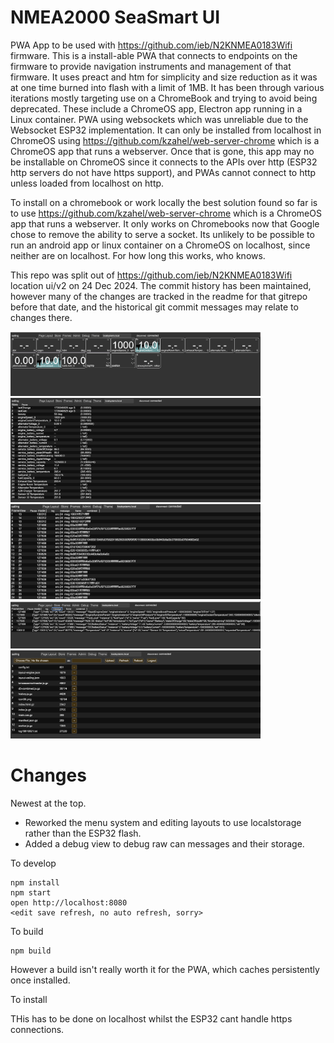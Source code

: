 # NMEA2000 SeaSmart UI

PWA App to be used with https://github.com/ieb/N2KNMEA0183Wifi firmware. This is a install-able PWA that connects to endpoints on the firmware to provide navigation instruments and management of that firmware. It uses preact and htm for simplicity and size reduction as it was at one time burned into flash with a limit of 1MB. It has been through various iterations mostly targeting use on a ChromeBook and trying to avoid being deprecated. These include a ChromeOS app, Electron app running in a Linux container. PWA using websockets which was unreliable due to the Websocket ESP32 implementation. It can only be installed from localhost in ChromeOS using  https://github.com/kzahel/web-server-chrome which is a ChromeOS app that runs a webserver. Once that is gone, this app may no be installable on ChromeOS since it connects to the APIs over http (ESP32 http servers do not have https support), and PWAs cannot connect to http unless loaded from localhost on http.


To install on a chromebook or work locally the best solution found so far is to use https://github.com/kzahel/web-server-chrome which is a ChromeOS app that runs a webserver. It only works on Chromebooks now that Google chose to remove the ability to serve a socket. Its unlikely to be possible to run an android app or linux container on a ChromeOS on localhost, since neither are on localhost. For how long this works, who knows.

This repo was split out of https://github.com/ieb/N2KNMEA0183Wifi  location ui/v2 on 24 Dec 2024. The commit history has been maintained, however many of the changes are tracked in the readme for that gitrepo before that date, and the historical git commit messages may relate to changes there. 

<div>
<img width="400" alt="Instruments" src="screenshots/Screenshot 2024-12-24 at 11.44.46.png" />
<img width="400" alt="Internal Store" src="screenshots/Screenshot 2024-12-24 at 11.43.48.png" />
<img width="400" alt="Raw Frame Stream" src="screenshots/Screenshot 2024-12-24 at 11.43.59.png" />
<img width="400" alt="Decoded Messages" src="screenshots/Screenshot 2024-12-24 at 11.44.10.png" />
<img width="400" alt="Admin UI for Flash storage" src="screenshots/Screenshot 2024-12-24 at 11.44.22.png" />
</div>


# Changes

Newest at the top.

* Reworked the menu system and editing layouts to use localstorage rather than the ESP32 flash.
* Added a debug view to debug raw can messages and their storage.


To develop 

    npm install
    npm start
    open http://localhost:8080
    <edit save refresh, no auto refresh, sorry>

To build

    npm build

However a build isn't really worth it for the PWA, which caches persistently once installed.

To install 

THis has to be done on localhost whilst the ESP32 cant handle https connections.

